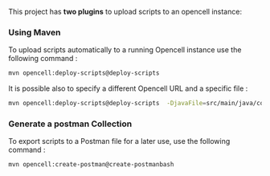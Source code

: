 This project has **two plugins** to upload scripts to an opencell instance: 
### Using Maven 
To upload scripts automatically to a running Opencell instance use the following command : 

```bash
mvn opencell:deploy-scripts@deploy-scripts
```

It is possible also to specify a different Opencell URL and a specific file :

```bash
mvn opencell:deploy-scripts@deploy-scripts  -DjavaFile=src/main/java/com/opencell/script/SampleScript.java -Dopencell.url=http://integration.i.opencellsoft.com
```

### Generate a postman Collection
To export scripts to a Postman file for a later use, use the following command :

```bash
mvn opencell:create-postman@create-postmanbash
```

